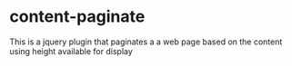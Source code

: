 content-paginate
================

This is a jquery plugin that paginates a a web page based on the content using height available for display
